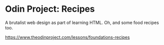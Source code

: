 # Odin Project: Recipes
A brutalist web design as part of learning HTML. Oh, and some food recipes too.

https://www.theodinproject.com/lessons/foundations-recipes

